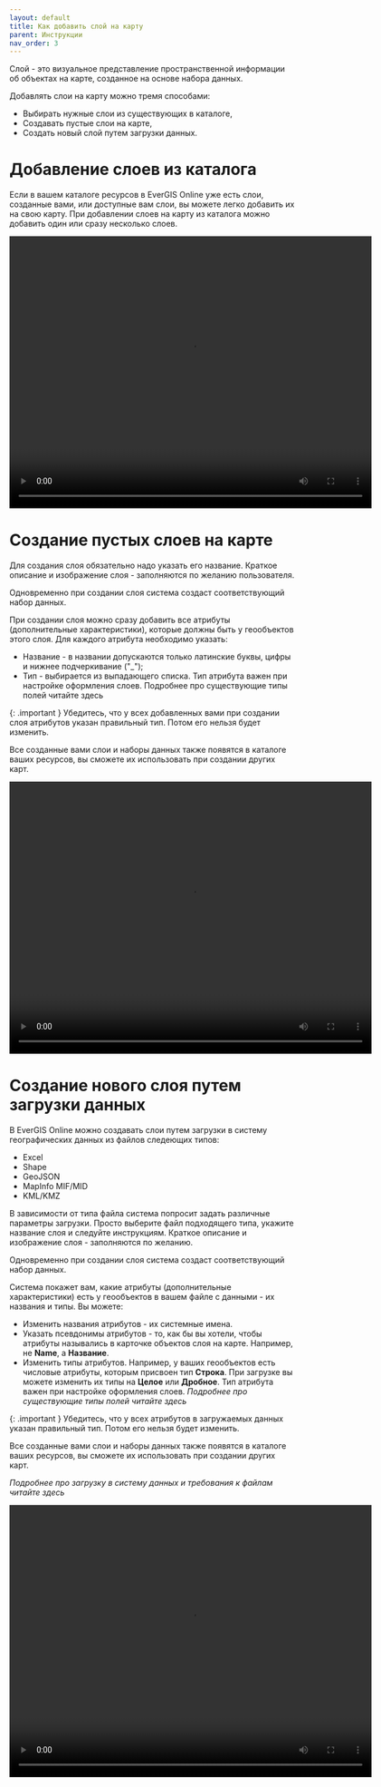 ```yaml
---
layout: default
title: Как добавить слой на карту
parent: Инструкции
nav_order: 3
---
```


Слой - это визуальное представление пространственной информации об объектах на карте, созданное на основе набора данных.

Добавлять слои на карту можно тремя способами:

* Выбирать нужные слои из существующих в каталоге,
* Создавать пустые слои на карте,
* Создать новый слой путем загрузки данных.

# Добавление слоев из каталога

Если в вашем каталоге ресурсов в EverGIS Online уже есть слои, созданные вами, или доступные вам слои, вы можете легко добавить их на свою карту. При добавлении слоев на карту из каталога можно добавить один или сразу несколько слоев.

<video style="width:640px;height:480px" poster controls>
<source src="https://evergis.ru/static/portal/img/3_1.72862ef.mp4" type="video/mp4">
</video>

# Создание пустых слоев на карте

Для создания слоя обязательно надо указать его название. Краткое описание и изображение слоя - заполняются по желанию пользователя.

Одновременно при создании слоя система создаст соответствующий набор данных.

При создании слоя можно сразу добавить все атрибуты (дополнительные характеристики), которые должны быть у геообъектов этого слоя. Для каждого атрибута необходимо указать:

* Название - в названии допускаются только латинские буквы, цифры и нижнее подчеркивание ("_");
* Тип - выбирается из выпадающего списка. Тип атрибута важен при настройке оформления слоев. Подробнее про существующие типы полей читайте здесь

{: .important }
Убедитесь, что у всех добавленных вами при создании слоя атрибутов указан правильный тип. Потом его нельзя будет изменить.

Все созданные вами слои и наборы данных также появятся в каталоге ваших ресурсов, вы сможете их использовать при создании других карт.

<video style="width:640px;height:480px" poster controls>
<source src="https://evergis.ru/static/portal/img/3_2.5da8213.mp4" type="video/mp4">
</video>

# Создание нового слоя путем загрузки данных

В EverGIS Online можно создавать слои путем загрузки в систему географических данных из файлов следеющих типов:

* Excel
* Shape
* GeoJSON
* MapInfo MIF/MID
* KML/KMZ

В зависимости от типа файла система попросит задать различные параметры загрузки. Просто выберите файл подходящего типа, укажите название слоя и следуйте инструкциям. Краткое описание и изображение слоя - заполняются по желанию.

Одновременно при создании слоя система создаст соответствующий набор данных.

Система покажет вам, какие атрибуты (дополнительные характеристики) есть у геообъектов в вашем файле с данными - их названия и типы. Вы можете:

* Изменить названия атрибутов - их системные имена.
* Указать псевдонимы атрибутов - то, как бы вы хотели, чтобы атрибуты назывались в карточке объектов слоя на карте. Например, не **Name**, а **Название**.
* Изменить типы атрибутов. Например, у ваших геообъектов есть числовые атрибуты, которым присвоен тип **Строка**. При загрузке вы можете изменить их типы на **Целое** или **Дробное**. Тип атрибута важен при настройке оформления слоев. _Подробнее про существующие типы полей читайте здесь_

{: .important }
Убедитесь, что у всех атрибутов в загружаемых данных указан правильный тип. Потом его нельзя будет изменить.

Все созданные вами слои и наборы данных также появятся в каталоге ваших ресурсов, вы сможете их использовать при создании других карт.

_Подробнее про загрузку в систему данных и требования к файлам читайте здесь_

<video style="width:640px;height:480px" poster controls>
<source src="https://evergis.ru/static/portal/img/4.1832d4f.mp4" type="video/mp4">
</video>

